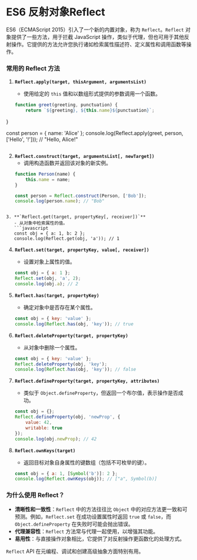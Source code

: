 # ES6 反射对象Reflect 

ES6（ECMAScript 2015）引入了一个新的内置对象，称为 `Reflect`。`Reflect` 对象提供了一些方法，用于拦截 JavaScript 操作，类似于代理，但也可用于其他反射操作。它提供的方法允许您执行诸如检索属性描述符、定义属性和调用函数等操作。

### 常用的 Reflect 方法

1. **`Reflect.apply(target, thisArgument, argumentsList)`**
   
   - 使用给定的 `this` 值和以数组形式提供的参数调用一个函数。
   ```javascript
   function greet(greeting, punctuation) {
       return `${greeting}, ${this.name}${punctuation}`;
}
   
   const person = { name: 'Alice' };
   console.log(Reflect.apply(greet, person, ['Hello', '!'])); // "Hello, Alice!"
   ```
```
   
2. **`Reflect.construct(target, argumentsList[, newTarget])`**
   - 调用构造函数并返回该对象的新实例。
   ```javascript
   function Person(name) {
       this.name = name;
   }

   const person = Reflect.construct(Person, ['Bob']);
   console.log(person.name); // "Bob"
```

3. **`Reflect.get(target, propertyKey[, receiver])`**
   - 从对象中检索属性的值。
   ```javascript
   const obj = { a: 1, b: 2 };
   console.log(Reflect.get(obj, 'a')); // 1
   ```

4. **`Reflect.set(target, propertyKey, value[, receiver])`**
   - 设置对象上属性的值。
   ```javascript
   const obj = { a: 1 };
   Reflect.set(obj, 'a', 2);
   console.log(obj.a); // 2
   ```

5. **`Reflect.has(target, propertyKey)`**
   - 确定对象中是否存在某个属性。
   ```javascript
   const obj = { key: 'value' };
   console.log(Reflect.has(obj, 'key')); // true
   ```

6. **`Reflect.deleteProperty(target, propertyKey)`**
   - 从对象中删除一个属性。
   ```javascript
   const obj = { key: 'value' };
   Reflect.deleteProperty(obj, 'key');
   console.log(Reflect.has(obj, 'key')); // false
   ```

7. **`Reflect.defineProperty(target, propertyKey, attributes)`**
   - 类似于 `Object.defineProperty`，但返回一个布尔值，表示操作是否成功。
   ```javascript
   const obj = {};
   Reflect.defineProperty(obj, 'newProp', {
       value: 42,
       writable: true
   });
   console.log(obj.newProp); // 42
   ```

8. **`Reflect.ownKeys(target)`**
   - 返回目标对象自身属性的键数组（包括不可枚举的键）。
   ```javascript
   const obj = { a: 1, [Symbol('b')]: 2 };
   console.log(Reflect.ownKeys(obj)); // ["a", Symbol(b)]
   ```

### 为什么使用 Reflect？

- **清晰性和一致性**：`Reflect` 中的方法往往比 `Object` 中的对应方法更一致和可预测。例如，`Reflect.set` 在成功设置属性时返回 `true` 或 `false`，而 `Object.defineProperty` 在失败时可能会抛出错误。
- **代理兼容性**：`Reflect` 方法常与代理一起使用，以增强其功能。
- **易用性**：与直接操作对象相比，它提供了对反射操作更函数化的处理方式。

`Reflect` API 在元编程、调试和创建高级抽象方面特别有用。